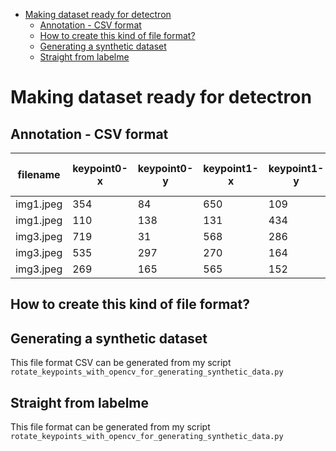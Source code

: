 <!--ts-->
   * [Making dataset ready for detectron](#making-dataset-ready-for-detectron)
      * [Annotation  - CSV format](#annotation----csv-format)
      * [How to create this kind of file format?](#how-to-create-this-kind-of-file-format)
      * [Generating a synthetic dataset](#generating-a-synthetic-dataset)
      * [Straight from labelme](#straight-from-labelme)

<!-- Added by: gil_diy, at: Wed 29 Dec 2021 10:35:02 IST -->

<!--te-->

# Making dataset ready for detectron

## Annotation  - CSV format


filename|keypoint0-x|keypoint0-y|keypoint1-x|keypoint1-y|bbox-width|bbox-height|bbox-uppercorner-x|bbox-uppercorner-y
------------|-----|-----|-----|-----|-----|-----|-----|-----
img1.jpeg|354|84|650|109|45|301|353|74
img1.jpeg|110|138|131|434|301|51|97|137
img3.jpeg|719|31|568|286|265|168|559|27
img3.jpeg|535|297|270|164|150|274|266|155
img3.jpeg|269|165|565|152|26|300|268|147

## How to create this kind of file format?

## Generating a synthetic dataset

This file format CSV can be generated from my script `rotate_keypoints_with_opencv_for_generating_synthetic_data.py`

## Straight from labelme

This file format can be generated from my script `rotate_keypoints_with_opencv_for_generating_synthetic_data.py`